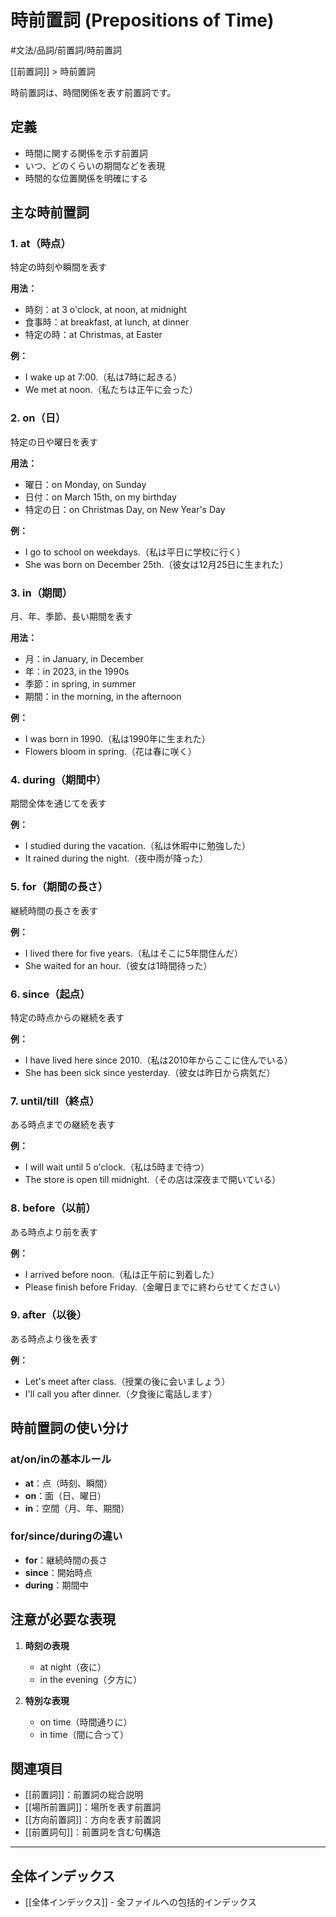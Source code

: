 # 時前置詞 (Prepositions of Time)

#文法/品詞/前置詞/時前置詞

[[前置詞]] > 時前置詞

時前置詞は、時間関係を表す前置詞です。

## 定義
- 時間に関する関係を示す前置詞
- いつ、どのくらいの期間などを表現
- 時間的な位置関係を明確にする

## 主な時前置詞

### 1. at（時点）
特定の時刻や瞬間を表す

**用法：**
- 時刻：at 3 o'clock, at noon, at midnight
- 食事時：at breakfast, at lunch, at dinner
- 特定の時：at Christmas, at Easter

**例：**
- I wake up at 7:00.（私は7時に起きる）
- We met at noon.（私たちは正午に会った）

### 2. on（日）
特定の日や曜日を表す

**用法：**
- 曜日：on Monday, on Sunday
- 日付：on March 15th, on my birthday
- 特定の日：on Christmas Day, on New Year's Day

**例：**
- I go to school on weekdays.（私は平日に学校に行く）
- She was born on December 25th.（彼女は12月25日に生まれた）

### 3. in（期間）
月、年、季節、長い期間を表す

**用法：**
- 月：in January, in December
- 年：in 2023, in the 1990s
- 季節：in spring, in summer
- 期間：in the morning, in the afternoon

**例：**
- I was born in 1990.（私は1990年に生まれた）
- Flowers bloom in spring.（花は春に咲く）

### 4. during（期間中）
期間全体を通じてを表す

**例：**
- I studied during the vacation.（私は休暇中に勉強した）
- It rained during the night.（夜中雨が降った）

### 5. for（期間の長さ）
継続時間の長さを表す

**例：**
- I lived there for five years.（私はそこに5年間住んだ）
- She waited for an hour.（彼女は1時間待った）

### 6. since（起点）
特定の時点からの継続を表す

**例：**
- I have lived here since 2010.（私は2010年からここに住んでいる）
- She has been sick since yesterday.（彼女は昨日から病気だ）

### 7. until/till（終点）
ある時点までの継続を表す

**例：**
- I will wait until 5 o'clock.（私は5時まで待つ）
- The store is open till midnight.（その店は深夜まで開いている）

### 8. before（以前）
ある時点より前を表す

**例：**
- I arrived before noon.（私は正午前に到着した）
- Please finish before Friday.（金曜日までに終わらせてください）

### 9. after（以後）
ある時点より後を表す

**例：**
- Let's meet after class.（授業の後に会いましょう）
- I'll call you after dinner.（夕食後に電話します）

## 時前置詞の使い分け

### at/on/inの基本ルール
- **at**：点（時刻、瞬間）
- **on**：面（日、曜日）
- **in**：空間（月、年、期間）

### for/since/duringの違い
- **for**：継続時間の長さ
- **since**：開始時点
- **during**：期間中

## 注意が必要な表現
1. **時刻の表現**
   - at night（夜に）
   - in the evening（夕方に）

2. **特別な表現**
   - on time（時間通りに）
   - in time（間に合って）

## 関連項目
- [[前置詞]]：前置詞の総合説明
- [[場所前置詞]]：場所を表す前置詞
- [[方向前置詞]]：方向を表す前置詞
- [[前置詞句]]：前置詞を含む句構造

---

## 全体インデックス
- [[全体インデックス]] - 全ファイルへの包括的インデックス 